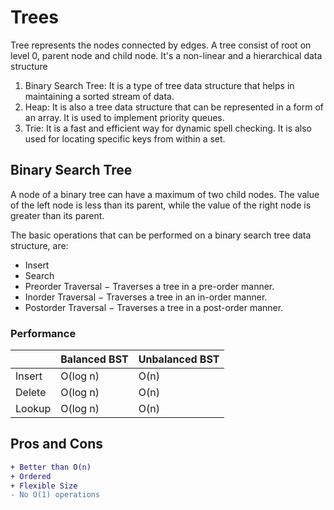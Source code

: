 # Trees

Tree represents the nodes connected by edges. A tree consist of root on level 0, parent node and child node. It's a non-linear and a hierarchical data structure

1. Binary Search Tree: It is a type of tree data structure that helps in maintaining a sorted stream of data.  
2. Heap: It is also a tree data structure that can be represented in a form of an array. It is used to implement priority queues.  
3. Trie: It is a fast and efficient way for dynamic spell checking. It is also used for locating specific keys from within a set.  

## Binary Search Tree

A node of a binary tree can have a maximum of two child nodes. The value of the left node is less than its parent, while the value of the right node is greater than its parent.

The basic operations that can be performed on a binary search tree data structure, are:
- Insert
- Search
- Preorder Traversal − Traverses a tree in a pre-order manner.
- Inorder Traversal − Traverses a tree in an in-order manner.
- Postorder Traversal − Traverses a tree in a post-order manner.

### Performance

<table>
    <thead>
        <tr>
            <th></th>
            <th>Balanced BST</th>
            <th>Unbalanced BST</th>
        </tr>
    </thead>
    <tbody>
        <tr>
            <td>Insert</td>
            <td>O(log n)</td>
            <td>O(n)</td>
        </tr>
        <tr>
            <td>Delete</td>
            <td>O(log n)</td>
            <td>O(n)</td>
        </tr>
        <tr>
            <td>Lookup</td>
            <td>O(log n)</td>
            <td>O(n)</td>
        </tr>
    </tbody>
</table>

## Pros and Cons
```diff
+ Better than O(n)
+ Ordered
+ Flexible Size
- No O(1) operations
```